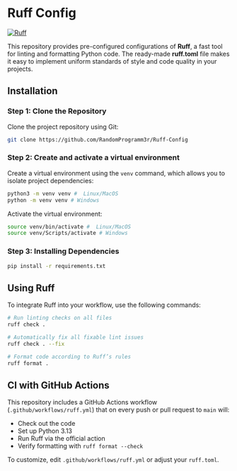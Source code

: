 # Ruff Config

[![Ruff](https://img.shields.io/endpoint?url=https://raw.githubusercontent.com/astral-sh/ruff/main/assets/badge/v2.json)](https://github.com/astral-sh/ruff)

This repository provides pre-configured configurations of **Ruff**, a fast tool for linting and formatting Python code. The ready-made **ruff.toml** file makes it easy to implement uniform standards of style and code quality in your projects.

## Installation

###  Step 1: Clone the Repository

Clone the project repository using Git:

```bash
git clone https://github.com/RandomProgramm3r/Ruff-Config
```

###  Step 2: Create and activate a virtual environment

Create a virtual environment using the `venv` command, which allows you to isolate project dependencies:

```bash
python3 -m venv venv #  Linux/MacOS
python -m venv venv # Windows
```

Activate the virtual environment:

```bash
source venv/bin/activate #  Linux/MacOS
source venv/Scripts/activate # Windows
```

###  Step 3: Installing Dependencies

```bash
pip install -r requirements.txt
```

## Using Ruff

To integrate Ruff into your workflow, use the following commands:

```bash
# Run linting checks on all files
ruff check .

# Automatically fix all fixable lint issues
ruff check . --fix

# Format code according to Ruff’s rules
ruff format .
```

## CI with GitHub Actions

This repository includes a GitHub Actions workflow (`.github/workflows/ruff.yml`) that on every push or pull request to `main` will:

- Check out the code
- Set up Python 3.13
- Run Ruff via the official action
- Verify formatting with `ruff format --check`

To customize, edit `.github/workflows/ruff.yml` or adjust your `ruff.toml`.